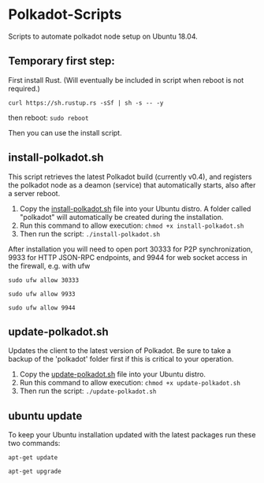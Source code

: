 # Polkadot-Scripts
Scripts to automate polkadot node setup on Ubuntu 18.04.

## Temporary first step:
First install Rust. (Will eventually be included in script when reboot is not required.)

`curl https://sh.rustup.rs -sSf | sh -s -- -y`

then reboot: `sudo reboot`

Then you can use the install script.

## install-polkadot.sh

This script retrieves the latest Polkadot build (currently v0.4), and registers the polkadot node as a deamon (service) that automatically starts, also after a server reboot.

1. Copy the [install-polkadot.sh](install-polkadot.sh) file into your Ubuntu distro. A folder called "polkadot" will automatically be created during the installation.
2. Run this command to allow execution: `chmod +x install-polkadot.sh`
3. Then run the script: `./install-polkadot.sh`

After installation you will need to open port 30333 for P2P synchronization, 9933 for HTTP JSON-RPC endpoints, and 9944 for web socket access in the firewall, e.g. with ufw

`sudo ufw allow 30333`

`sudo ufw allow 9933`

`sudo ufw allow 9944`

## update-polkadot.sh

Updates the client to the latest version of Polkadot. Be sure to take a backup of the 'polkadot' folder first if this is critical to your operation.

1. Copy the [update-polkadot.sh](update-polkadot.sh) file into your Ubuntu distro.
2. Run this command to allow execution: `chmod +x update-polkadot.sh`
3. Then run the script: `./update-polkadot.sh`



## ubuntu update

To keep your Ubuntu installation updated with the latest packages run these two commands:

`apt-get update`

`apt-get upgrade`

